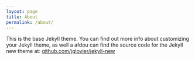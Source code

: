 ```yaml
---
layout: page
title: About
permalink: /about/
---
```


This is the base Jekyll theme. You can find out more info about customizing your Jekyll theme, as well a
afdou can find the source code for the Jekyll new theme at: [github.com/jglovier/jekyll-new](https://)

